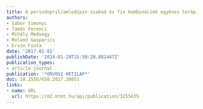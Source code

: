 ```yaml
---
title: A perindopril/amlodipin szabad és fix kombinációk egyéves terápiahűsége
authors:
- Gábor Simonyi
- Tamás Ferenci
- Mihály Medvegy
- Roland Gasparics
- Ervin Finta
date: '2017-01-01'
publishDate: '2024-01-29T15:58:20.881447Z'
publication_types:
- article-journal
publication: '*ORVOSI HETILAP*'
doi: 10.1556/650.2017.30851
links:
- name: URL
  url: https://m2.mtmt.hu/api/publication/3255435
---
```

